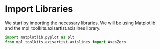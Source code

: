 # Import Libraries

We start by importing the necessary libraries. We will be using Matplotlib and the mpl_toolkits.axisartist.axislines library.

```python
import matplotlib.pyplot as plt
from mpl_toolkits.axisartist.axislines import AxesZero
```
